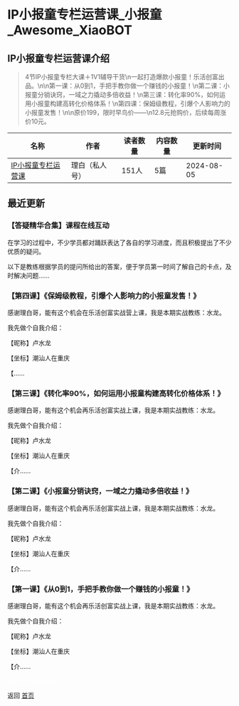 # IP小报童专栏运营课_小报童_Awesome_XiaoBOT

## IP小报童专栏运营课介绍
> 4节IP小报童专栏大课＋1V1辅导干货\n一起打造爆款小报童！乐活创富出品。\n\n第一课：从0到1，手把手教你做一个赚钱的小报童！\n第二课：小报童分销诀窍，一域之力撬动多倍收益！\n第三课：转化率90%，如何运用小报童构建高转化价格体系！\n第四课：保姆级教程，引爆个人影响力的小报童发售！\n\n原价199，限时早鸟价——\n12.8元抢购价，后续每周涨价10元。  
  


|名称|作者|读者数量|内容数量|更新时间|
|---|---|---|---|---|
|[IP小报童专栏运营课](https://xiaobot.net/p/xbtyy?refer=0b133df9-27dc-423b-8101-639049001c13)|理白（私人号）|151人|5篇|2024-08-05|

## 最近更新
### 【答疑精华合集】课程在线互动

在学习的过程中，不少学员都对踊跃表达了各自的学习进度，而且积极提出了不少优质的疑问。

以下是教练根据学员的提问所给出的答案，便于学员第一时间了解自己的卡点，及时解决问题......

### 【第四课】《保姆级教程，引爆个人影响力的小报童发售！》

感谢理白哥，能有这个机会在乐活创富实战营上课，我是本期实战教练：水龙。

我先做个自我介绍：

【昵称】卢水龙

【坐标】潮汕人在重庆

【......

### 【第三课】《转化率90%，如何运用小报童构建高转化价格体系！》

感谢理白哥，能有这个机会再乐活创富实战上课，我是本期实战教练：水龙。

我先做个自我介绍：

【昵称】卢水龙

【坐标】潮汕人在重庆

【介......

### 【第二课】《小报童分销诀窍，一域之力撬动多倍收益！》

感谢理白哥，能有这个机会再乐活创富实战上课，我是本期实战教练：水龙。

我先做个自我介绍：

【昵称】卢水龙

【坐标】潮汕人在重庆

【介......

### 【第一课】《从0到1，手把手教你做一个赚钱的小报童！》

感谢理白哥，能有这个机会再乐活创富实战上课，我是本期实战教练：水龙。

我先做个自我介绍：

【昵称】卢水龙

【坐标】潮汕人在重庆

【介......


<a href="https://github.com/Reno9527/awesome-xiaobot" style="color: white; text-decoration: none;">awesome-xiaobot</a>

返回 [首页](../README.md)
